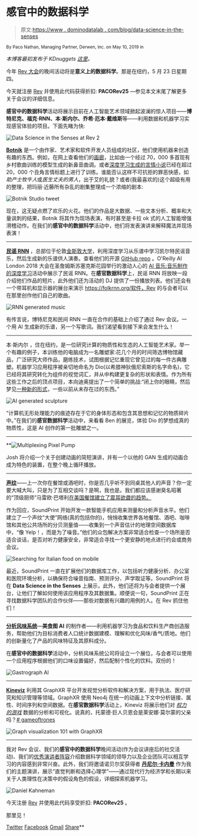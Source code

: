 # 感官中的数据科学

> 原文:[https://www . dominodatalab . com/blog/data-science-in-the-senses](https://www.dominodatalab.com/blog/data-science-in-the-senses)

<small class="t-small">By Paco Nathan, Managing Partner, Derwen, Inc. on May 10, 2019 in</small>

*本博客最初发布于 KDnuggets* *[这里](https://www.kdnuggets.com/2019/05/domino-data-science-senses.html)。*

今年 [Rev 大会](https://rev.dominodatalab.com/)的晚间活动将是**意义上的数据科学**。那是在纽约，5 月 23 日星期四。

今天就注册 [Rev](https://rev.dominodatalab.com/) 并使用此代码获得折扣: **PACORev25** —参见本文末尾了解更多关于会议的详细信息。

**感官中的数据科学**活动将展示目前在人工智能艺术领域掀起波澜的惊人项目——**博特尼克、福克·RNN、本·斯内尔、乔希·厄本·戴维斯**等——利用数据和机器学习实现感官体验的项目。下面先睹为快:

![Data Science in the Senses at Rev 2](../Images/47039528704451a4ae7f87aa7348ff38.png)

**[Botnik](https://botnik.org/)** 是一个由作家、艺术家和软件开发人员组成的社区，他们使用机器来创造有趣的东西。例如，在网上查看他们的[画廊](https://www.facebook.com/groups/botnik)，比如由一个经过 70，000 多首现有乡村歌曲训练的模型生成的新鼻音曲调。或者[深度学习生成的言情小说](https://towardsdatascience.com/romance-novels-generated-by-artificial-intelligence-1b31d9c872b2)已经在超过 20，000 个丑角言情标题上进行了训练。谁能否认这样不可抗拒的罪恶快感，如*助产士牧牛人*或*医生丈夫的男人*，出于艾的礼貌？或者(我最喜欢的)这个超级有用的整理，把玛丽·近藤所有杂乱的剧集整理成一个浓缩的剧本:

![Botnik Studio tweet](../Images/56efd7c17c545d4ad286e6dd38dcb5a9.png)

现在，这无疑点燃了欢乐的火花。他们的作品是大数据、一些文本分析、概率和大量讽刺的结果，Botnik 将其作为现场表演，有时甚至是卡拉 ok 式的人工智能增强滑稽动作。在我们的**感官中的数据科学**活动中，他们将发表演讲来解释魔法并现场表演！

* * *

**[民谣 RNN](https://folkrnn.org/)** ，总部位于伦敦[金斯敦大学](https://www.kingston.ac.uk/staff/profile/dr-oded-ben-tal-592/)，利用深度学习从乐谱中学习凯尔特民谣音乐，然后生成新的乐谱供人演奏。查看他们的开源 [GitHub repo](https://github.com/IraKorshunova/folk-rnn) 。O'Reilly AI London 2018 大会在圣詹姆斯苏塞克斯花园举行的激动人心的 [AI 音乐:音乐制作的深度学习](https://conferences.oreilly.com/artificial-intelligence/ai-eu-2018/public/schedule/detail/72410)活动中展示了民谣 RNN。在**感官数据科学**上，民谣 RNN 将放映一段介绍他们作品的短片，此外他们还为活动的 DJ 提供了一份播放列表。他们还会有一个带耳机和显示器的展台来演示 https://folkrnn.org/软件，Rev 的与会者可以在那里创作他们自己的歌曲。

![RNN generated music](../Images/2168ffc45980976e6a7c54ac182c5645.png)

有传言说，博特尼克和民间 RNN 一直在合作的基础上介绍了通过 Rev 会议。一个用 AI 生成新的乐谱，另一个写歌词。我们渴望看到接下来会发生什么！

* * *

本·斯内尔 ，住在纽约，是一位研究计算的物质性和生态的人工智能艺术家。举一个有趣的例子，本训练他的电脑成为一名雕塑家:花几个月的时间筛选博物馆藏品，广泛研究大师作品，磨练技术，试图根据记忆重现它曾见过的每一件古典雕塑。机器学习应用程序被亲切地命名为 Dio(以希腊神狄俄尼索斯的名字命名)，它已经将其研究转化为组件的视觉词汇，并从中构建更复杂的形状和表情。作为所有这些工作之后的顶点项目，本向迪奥提出了一个简单的挑战:“闭上你的眼睛，然后梦见[一种新的形式](http://bensnell.io/dio)，一些以前从未存在过的东西。”

![AI generated sculpture ](../Images/e6e29bc57cca4c91b12723f00abbc46b.png)

“计算机无形处理能力的痕迹存在于它的身体形态和包含其思想和记忆的物质碎片中。”在我们的**感官数据科学**活动中，来看看 Ben 的展览，体验 Dio 的梦想成真的物质性，这是 AI 创作的第一批雕塑之一。

* * *

 **![Multiplexing Pixel Pump](../Images/9cccffa0744566c8c069ffb6f41e99b1.png)

Josh 将介绍一个关于创建动画的简短演讲，并有一个以他的 GAN 生成的动画合成为特色的装置，在整个晚上循环播放。

* * *

**[声纹](https://www.soundprint.co/)**——上一次你在餐馆或酒吧时，你是否几乎听不到同桌其他人的声音？你一定要大喊大叫，只是为了互相交谈吗？是啊，我也是。我们都应该感谢臭名昭著的“顶级厨师”马雷欧·巴塔利[在美国餐馆建立了震耳欲聋的趋势。](https://www.vox.com/2018/4/18/17168504/restaurants-noise-levels-loud-decibels)

作为回应，SoundPrint 开始开发一款智能手机应用来测量和分析声音水平。他们建立了一个声纹“大使”网络(真的包括你的)，悄悄收集世界各地餐馆、酒吧、咖啡馆和其他公共场所的分贝测量值——收集到一个声音估计的地理空间数据库中，“像 Yelp！，而是为了噪音。”他们的众包解决方案非常适合检查一个场所是否适合谈话，是否对听力健康安全，非常适合寻找一个更安静的地点进行约会或商务会议。

![Searching for Italian food on mobile](../Images/5713a92cc298bf4d4ba44581d1e60694.png)

最近，SoundPrint 一直在扩展他们的数据库工作，以包括听力健康分析、办公室和医院环境分析，以确保符合噪音指南、预测评分、声学取证等。SoundPrint 将在 **Data Science in the Senses** 上展示，此外，他们还将为与会者提供一个展台，让他们了解如何使用该应用程序及其数据集。顺便说一句，SoundPrint 正在寻找数据科学团队的合作伙伴——那些对数据有兴趣的用例的人。在 Rev 抓住他们！

* * *

**[分析风味系统](https://www.gastrograph.com/)**—**美食图 AI** 的制作者——利用机器学习为食品和饮料生产商创造服务，帮助他们为目标消费者人口统计数据建模、理解和优化风味/香气/质地。他们的创新量化了产品的风味特征及其原料成分。

在**感官中的数据科学**活动中，分析风味系统公司将设立一个展位，与会者可以使用一个应用程序根据他们的口味设置偏好，然后配制个性化的饮料。双份的！

![Gastrograph AI](../Images/6958efd6ac477250a34a7ac5456fef03.png)

* * *

**[Kineviz](https://www.kineviz.com/)** 利用其 GraphXR 平台开发视觉分析软件和解决方案，用于执法、医疗研究和知识管理等领域。GraphXR 使用 Neo4j 在统一的动画上下文中分析链接、属性、时间序列和空间数据。在**感官数据科学**活动上，Kineviz 将展示他们对 *[权力的游戏](https://www.hbo.com/game-of-thrones)* 数据的分析和可视化。说真的，托蒙德·巨人贝恩会是莱安娜·莫尔蒙的父亲吗？[# gameoftrones](https://www.theverge.com/2019/4/12/18307889/game-of-thrones-got-hope-chest-weirdest-fan-theories-varys-daenerys-ned-stark-season-8-hbo-final)

![Graph visualization 101 with GraphXR](../Images/46c4cf574341a893eabd3afc7f39124d.png)

* * *

我对 Rev 会议、我们的**感官中的数据科学**晚间活动(作为会议讲座后的社交活动)、我们的[优秀演讲者阵容](https://www.kdnuggets.com/2019/03/domino-rev2-data-science-leaders-summit-nyc.html)介绍数据科学领域的领导力以及企业团队可以相互学习的内容感到非常兴奋。此外，我们将邀请诺贝尔奖获得者 **[丹尼尔·卡内曼](https://scholar.princeton.edu/kahneman/home)** 作为我们的主题演讲，展示“直觉判断和选择心理学”——通过现代行为经济学和长期以来关于人类理性在决策中的假设角色的假设，详细探索机器学习。

![Daniel Kahneman](../Images/c6a55e06001d2eb9f8cffb160ebdd8f7.png)

今天注册 [Rev](https://rev.dominodatalab.com/) 并使用此代码享受折扣: **PACORev25** 。

那里见！

[Twitter](/#twitter) [Facebook](/#facebook) [Gmail](/#google_gmail) [Share](https://www.addtoany.com/share#url=https%3A%2F%2Fwww.dominodatalab.com%2Fblog%2Fdata-science-in-the-senses%2F&title=Data%20Science%20in%20the%20Senses)**